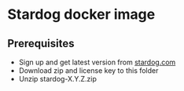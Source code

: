 # Stardog docker image

## Prerequisites

* Sign up and get latest version from [stardog.com](http://stardog.com)
* Download zip and license key to this folder
* Unzip stardog-X.Y.Z.zip
